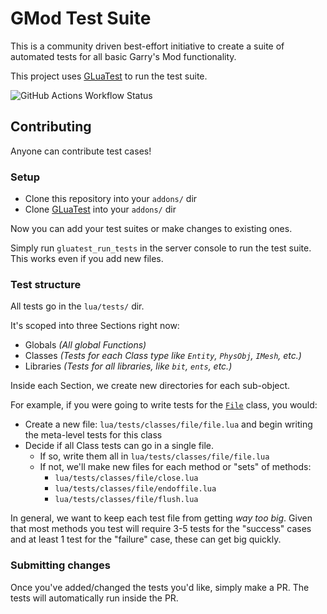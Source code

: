 # GMod Test Suite

This is a community driven best-effort initiative to create a suite of automated tests for all basic Garry's Mod functionality.

This project uses [GLuaTest](https://github.com/CFC-Servers/GLuaTest) to run the test suite.

![GitHub Actions Workflow Status](https://img.shields.io/github/actions/workflow/status/CFC-Servers/gmod_tests/run_tests.yml?event=push&style=for-the-badge&label=GLuaTest&link=https%3A%2F%2Fgithub.com%2FCFC-Servers%2FGLuaTest&link=https%3A%2F%2Fgithub.com%2FCFC-Servers%2Fgmod_tests%2Factions%2Fworkflows%2Frun_tests.yml)


## Contributing
Anyone can contribute test cases!

### Setup
- Clone this repository into your `addons/` dir
- Clone [GLuaTest](https://github.com/CFC-Servers/GLuaTest) into your `addons/` dir

Now you can add your test suites or make changes to existing ones.

Simply run `gluatest_run_tests` in the server console to run the test suite. This works even if you add new files.


### Test structure
All tests go in the `lua/tests/` dir.

It's scoped into three Sections right now:
- Globals _(All global Functions)_
- Classes _(Tests for each Class type like `Entity`, `PhysObj`, `IMesh`, etc.)_
- Libraries _(Tests for all libraries, like `bit`, `ents`, etc.)_

Inside each Section, we create new directories for each sub-object.

For example, if you were going to write tests for the [`File`](https://gmodwiki.com/file_class) class, you would:
- Create a new file: `lua/tests/classes/file/file.lua` and begin writing the meta-level tests for this class
- Decide if all Class tests can go in a single file.
  - If so, write them all in `lua/tests/classes/file/file.lua`
  - If not, we'll make new files for each method or "sets" of methods:
    - `lua/tests/classes/file/close.lua`
    - `lua/tests/classes/file/endoffile.lua`
    - `lua/tests/classes/file/flush.lua`

In general, we want to keep each test file from getting _way too big_. Given that most methods you test will require 3-5 tests for the "success" cases and at least 1 test for the "failure" case, these can get big quickly.


### Submitting changes
Once you've added/changed the tests you'd like, simply make a PR. The tests will automatically run inside the PR.
